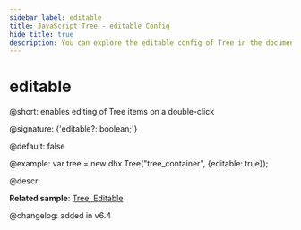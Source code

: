 ```yaml
---
sidebar_label: editable
title: JavaScript Tree - editable Config 
hide_title: true
description: You can explore the editable config of Tree in the documentation of the DHTMLX JavaScript UI library. Browse developer guides and API reference, try out code examples and live demos, and download a free 30-day evaluation version of DHTMLX Suite 7.
---
```

 
# editable

@short: enables editing of Tree items on a double-click  

@signature: {'editable?: boolean;'}

@default: false

@example:
var tree = new dhx.Tree("tree_container", {editable: true});

@descr:

**Related sample**: [Tree. Editable](https://snippet.dhtmlx.com/re4h88w7)

@changelog: added in v6.4

[comment]: # (@related:tree/configuration.md#editing-of-items tree/initialization_of_dhtmlxtree.md#initialize-tree)

[comment]: # (@relatedapi: tree/api/tree_edititem_method.md)
